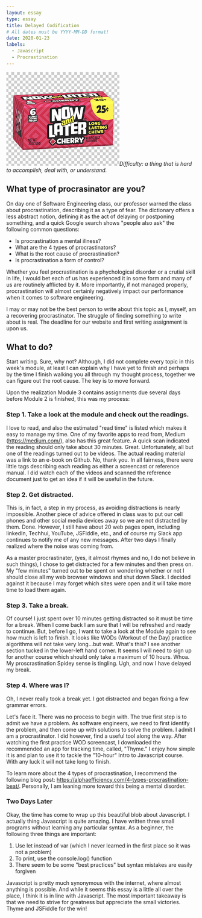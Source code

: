 ```yaml
---
layout: essay
type: essay
title: Delayed Codification
# All dates must be YYYY-MM-DD format!
date: 2020-01-23
labels:
  - Javascript
  - Procrastination
---
```


<img class="ui tiny right spaced image" src="../images/nowlater_img.png">*Difficulty: a thing that is hard to accomplish, deal with, or understand.*

## What type of procrasinator are you? 

On day one of Software Engineering class, our professor warned the class about procrastination, describing it as a type of fear. The dictionary offers a less abstract notion, defining it as the act of delaying or postponing something, and a quick Google search shows "people also ask" the following common questions: 

* Is procrastination a mental illness?
* What are the 4 types of procrastinators?
* What is the root cause of procrastination?
* Is procrastination a form of control? 

Whether you feel procrastination is a phychological disorder or a crutial skill in life, I would bet each of us has experienced it in some form and many of us are routinely afflicted by it. More importantly, if not managed properly, procrastination will almost certainly negatively impact our performance when it comes to software engineering. 

I may or may not be the best person to write about this topic as I, myself, am a recovering procrastinator. The struggle of finding something to write about is real. The deadline for our website and first writing assignment is upon us. 

## What to do?

Start writing. Sure, why not? Although, I did not complete every topic in this week's module, at least I can explain why I have yet to finish and perhaps by the time I finish walking you all through my thought process, together we can figure out the root cause. The key is to move forward. 

Upon the realization Module 3 contains assignments due several days before Module 2 is finished, this was my process: 

### Step 1. Take a look at the module and check out the readings. 

I love to read, and also the estimated "read time" is listed which makes it easy to manage my time. One of my favorite apps to read from, Medium (https://medium.com/), also has this great feature. A quick scan indicated the reading should only take about 30 minutes. Great. Unfortunately, all but one of the readings turned out to be videos. The actual reading material was a link to an e-book on Github. No, thank you. In all fairness, there were little tags describing each reading as either a screencast or reference manual. I did watch each of the videos and scanned the reference document just to get an idea if it will be useful in the future.

### Step 2. Get distracted.

This is, in fact, a step in my process, as avoiding distractions is nearly impossible. Another piece of advice offered in class was to put our cell phones and other social media devices away so we are not distracted by them. Done. However, I still have about 20 web pages open, including linkedIn, Techhui, YouTube, JSFiddle, etc., and of course my Slack app continues to notify me of any new messages. After two days I finally realized where the noise was coming from. 

As a master procrastinater, (yes, it almost rhymes and no, I do not believe in such things), I chose to get distracted for a few minutes and then press on. My "few minutes" turned out to be spent on wondering whether or not I should close all my web browser windows and shut down Slack. I decided against it because I may forget which sites were open and it will take more time to load them again.

### Step 3. Take a break. 

Of course! I just spent over 10 minutes getting distracted so it must be time for a break. When I come back I am sure that I will be refreshed and ready to continue. But, before I go, I want to take a look at the Module again to see how much is left to finish. It looks like WODs (Workout of the Day) practice algorithms will not take very long...but wait. What's this? I see another section tucked in the lower-left hand corner. It seems I will need to sign up for another course which should only take a maximum of 10 hours. Whoa. My proscrastination Spidey sense is tingling. Ugh, and now I have delayed my break.

### Step 4. Where was I? 

Oh, I never really took a break yet. I got distracted and began fixing a few grammar errors. 

Let's face it. There was no process to begin with. The true first step is to admit we have a problem. As software engineers, we need to first identify the problem, and then come up with solutions to solve the problem. I admit I am a procrastinator. I did however, find a useful tool along the way. After watching the first practice WOD screencast, I downloaded the recommended an app for tracking time, called, "Thyme." I enjoy how simple it is and plan to use it to tackle the "10-hour" Intro to Javascript course. With any luck it will not take long to finish. 

To learn more about the 4 types of procrastination, I recommend the following blog post: https://alphaefficiency.com/4-types-procrastination-beat/. Personally, I am leaning more toward this being a mental disorder. 

### Two Days Later

Okay, the time has come to wrap up this beautiful blob about Javascript. I actually thing Javascript is quite amazing. I have written three small programs without learning any particular syntax. As a beginner, the following three things are important: 

1. Use let instead of var (which I never learned in the first place so it was not a problem)
2. To print, use the console.log() function
3. There seem to be some "best practices" but syntax mistakes are easily forgiven

Javascript is pretty much synonymous with the internet, where almost anything is possible. And while it seems this essay is a little all over the place, I think it is in line with Javascript. The most important takeaway is that we need to strive for greatness but appreciate the small victories. Thyme and JSFiddle for the win!
